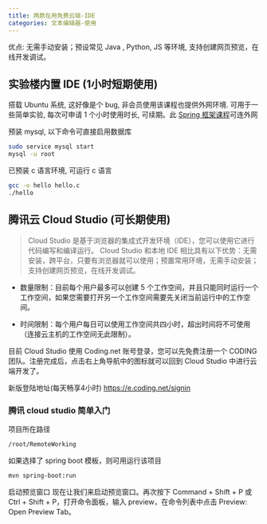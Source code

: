 ```yaml
---
title: 两款在用免费云端-IDE
categories: 文本编辑器-使用
---
```


优点: 无需手动安装；预设常见 Java , Python, JS 等环境, 支持创建网页预览，在线开发调试。

## 实验楼内置 IDE (1小时短期使用)

搭载 Ubuntu 系统, 这好像是个 bug, 非会员使用该课程也提供外网环境. 可用于一些简单实验, 每次可申请 1 个小时使用时长, 可续期。此 [Spring 框架课程](https://www.shiyanlou.com/courses/578)可连外网

预装 mysql, 以下命令可直接启用数据库

```sh
sudo service mysql start
mysql -u root
```

已预装 c 语言环境, 可运行 c 语言

```sh
gcc -o hello hello.c
./hello
```

## 腾讯云 Cloud Studio (可长期使用)

> Cloud Studio 是基于浏览器的集成式开发环境（IDE），您可以使用它进行代码编写和编译运行。
> Cloud Studio 和本地 IDE 相比具有以下优势：无需安装，跨平台，只要有浏览器就可以使用；预置常用环境，无需手动安装；支持创建网页预览，在线开发调试。

* 数量限制：目前每个用户最多可以创建 5 个工作空间，并且只能同时运行一个工作空间，如果您需要打开另一个工作空间需要先关闭当前运行中的工作空间。

* 时间限制：每个用户每日可以使用工作空间共四小时，超出时间将不可使用（连接云主机的工作空间无此限制）。

目前 Cloud Studio 使用 Coding.net 账号登录，您可以先免费注册一个 CODING 团队。注册完成后，点击右上角导航中的图标就可以回到 Cloud Studio 中进行云端开发了。

新版登陆地址(每天畅享4小时)
<https://e.coding.net/signin>

### 腾讯 cloud studio 简单入门

项目所在路径

```sh
/root/RemoteWorking
```

如果选择了 spring boot 模板，则可用运行该项目

```sh
mvn spring-boot:run
```

启动预览窗口
现在让我们来启动预览窗口。再次按下 Command + Shift + P 或 Ctrl + Shift + P，打开命令面板，输入 preview，在命令列表中点击 Preview: Open Preview Tab。
